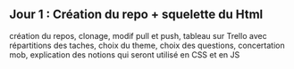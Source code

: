 ## Jour 1 : Création du repo + squelette du Html
création du repos, clonage, modif pull et push, tableau sur Trello avec répartitions des taches, choix du theme, choix des questions, concertation mob, explication des notions qui seront utilisé en CSS et en JS
